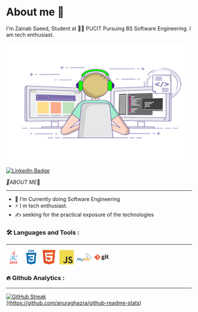 # About me  👋
I'm Zainab Saeed, Student at 👨‍💻 PUCIT Pursuing BS Software Engineering. I am tech enthusiast.

<p><img src="https://github.com/Bsef19m516/Zainab-Saeed/blob/master/gi%20f%201.gif" alt="Gif" width="500" height="320"></p>
<div id="badges">
  <a href="https://www.linkedin.com/in/ayesha-rashid-56647b1a6/">
    <img src="https://img.shields.io/badge/LinkedIn-blue?style=for-the-badge&logo=linkedin&logoColor=white" alt="LinkedIn Badge"/>
  </a>
</div>


*🧐ABOUT ME*🚀
________________________
- 🔭 I’m Currently doing Software Engineering
- ⚡ I m tech enthusiast.
- ✍️ seeking for the practical exposure of the technologies

### :hammer_and_wrench: Languages and Tools :
________________________
<div>
  <img src="https://github.com/devicons/devicon/blob/master/icons/java/java-original-wordmark.svg" title="Java" alt="Java" width="40" height="40"/>&nbsp;
  <img src="https://github.com/devicons/devicon/blob/master/icons/css3/css3-plain-wordmark.svg"  title="CSS3" alt="CSS" width="40" height="40"/>&nbsp;
  <img src="https://github.com/devicons/devicon/blob/master/icons/html5/html5-original.svg" title="HTML5" alt="HTML" width="40" height="40"/>&nbsp;
  <img src="https://github.com/devicons/devicon/blob/master/icons/javascript/javascript-original.svg" title="JavaScript" alt="JavaScript" width="40" height="40"/>&nbsp;
    <img src="https://github.com/devicons/devicon/blob/master/icons/mysql/mysql-original-wordmark.svg" title="MySQL"  alt="MySQL" width="40" height="40"/>&nbsp;
  <img src="https://github.com/devicons/devicon/blob/master/icons/git/git-original-wordmark.svg" title="Git" **alt="Git" width="40" height="40"/>
</div>

### :fire: Github Analytics :
_________________________
[![GitHub Streak](http://github-readme-streak-stats.herokuapp.com?user=Bsef19m516&theme=dark&background=000000)](https://git.io/streak-stats)
<br>
](https://github.com/anuraghazra/github-readme-stats)
